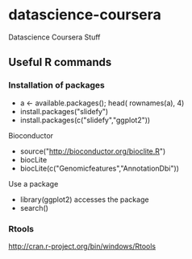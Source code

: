 # datascience-coursera
Datascience Coursera Stuff

## Useful R commands
### Installation of packages
* a <- available.packages(); head( rownames(a), 4)
* install.packages("slidefy")
* install.packages(c("slidefy","ggplot2"))
 
Bioconductor
* source("http://bioconductor.org/bioclite.R")
* biocLite
* biocLite(c("Genomicfeatures","AnnotationDbi"))

Use a package
* library(ggplot2)  accesses the package
* search()


### Rtools
http://cran.r-project.org/bin/windows/Rtools

 

